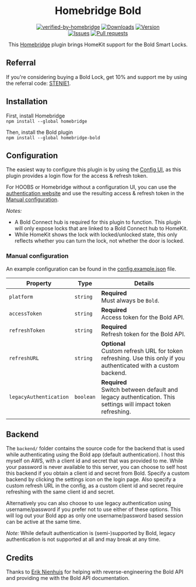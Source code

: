 <span align="center">

# Homebridge Bold

[![verified-by-homebridge](https://badgen.net/badge/homebridge/verified/purple)](https://github.com/homebridge/homebridge/wiki/Verified-Plugins)
[![Downloads](https://img.shields.io/npm/dt/homebridge-bold)](https://www.npmjs.com/package/homebridge-bold)
[![Version](https://img.shields.io/npm/v/homebridge-bold)](https://www.npmjs.com/package/homebridge-bold)
<br/>
[![Issues](https://img.shields.io/github/issues/StefanNienhuis/homebridge-bold)](https://github.com/StefanNienhuis/homebridge-bold/issues)
[![Pull requests](https://img.shields.io/github/issues-pr/StefanNienhuis/homebridge-bold)](https://github.com/StefanNienhuis/homebridge-bold/pulls)

This [Homebridge](https://homebridge.io) plugin brings HomeKit support for the Bold Smart Locks.

</span>

## Referral
If you're considering buying a Bold Lock, get 10% and support me by using the referral code: [STENIE1](https://boldsmartlock.com?referral-code=STENIE1).

## Installation
First, install Homebridge<br/>
`npm install --global homebridge`

Then, install the Bold plugin<br/>
`npm install --global homebridge-bold`

## Configuration
The easiest way to configure this plugin is by using the [Config UI](https://github.com/oznu/homebridge-config-ui-x), as this plugin provides a login flow for the access & refresh token.

For HOOBS or Homebridge without a configuration UI, you can use the [authentication website](https://stefannienhuis.github.io/homebridge-bold/) and use the resulting access & refresh token in the [Manual configuration](#manual-configuration).

*Notes:*
 * A Bold Connect hub is required for this plugin to function. This plugin will only expose locks that are linked to a Bold Connect hub to HomeKit.
 * While HomeKit shows the lock with locked/unlocked state, this only reflects whether you can turn the lock, not whether the door is locked.

### Manual configuration
An example configuration can be found in the [config.example.json](config.example.json) file.

| Property               | Type      | Details                                                                                                             |
| ---------------------- | --------- | ------------------------------------------------------------------------------------------------------------------- |
| `platform`             | `string`  | **Required**<br/>Must always be `Bold`.                                                                             |
| `accessToken`          | `string`  | **Required**<br/>Access token for the Bold API.                                                                     |
| `refreshToken`         | `string`  | **Required**<br/>Refresh token for the Bold API.                                                                    |
| `refreshURL`           | `string`  | **Optional**<br/>Custom refresh URL for token refreshing. Use this only if you authenticated with a custom backend. |
| `legacyAuthentication` | `boolean` | **Required**<br/>Switch between default and legacy authentication. This settings will impact token refreshing.      |
|                        |           |                                                                                                                     |

## Backend

The `backend/` folder contains the source code for the backend that is used while authenticating using the Bold app (default authentication). I host this myself on AWS, with a client id and secret that was provided to me. While your password is never available to this server, you can choose to self host this backend if you obtain a client id and secret from Bold. Specify a custom backend by clicking the settings icon on the login page. Also specify a custom refresh URL in the config, as a custom client id and secret require refreshing with the same client id and secret.

Alternatively you can also choose to use legacy authentication using username/password if you prefer not to use either of these options. This will log out your Bold app as only one username/password based session can be active at the same time.

*Note:* While default authentication is (semi-)supported by Bold, legacy authentication is not supported at all and may break at any time.

## Credits

Thanks to [Erik Nienhuis](https://github.com/ErikNienhuis) for helping with reverse-engineering the Bold API and providing me with the Bold API documentation.
